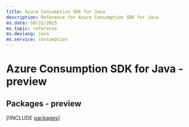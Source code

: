 ```yaml
---
title: Azure Consumption SDK for Java
description: Reference for Azure Consumption SDK for Java
ms.date: 10/22/2025
ms.topic: reference
ms.devlang: java
ms.service: consumption
---
```

# Azure Consumption SDK for Java - preview
## Packages - preview
[!INCLUDE [packages](consumption-index.md)]